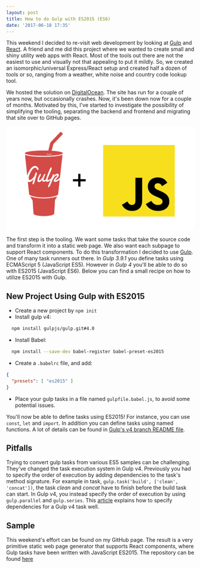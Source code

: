 ```yaml
---
layout: post
title: How to do Gulp with ES2015 (ES6)
date: '2017-06-18 17:35'
---
```


This weekend I decided to re-visit web development by looking at [Gulp](http://gulpjs.com/) and [React](https://facebook.github.io/react/). A friend and me did this project where we wanted to create small and shiny utility web apps with React. Most of the tools out there are not the easiest to use and visually not that appealing to put it mildly. So, we created an isomorphic/universal Express/React setup and created half a dozen of tools or so, ranging from a weather, white noise and country code lookup tool.

We hosted the solution on [DigitalOcean](https://www.digitalocean.com/). The site has run for a couple of years now, but occasionally crashes. Now, it's been down now for a couple of months. Motivated by this, I've started to investigate the possibility of simplifying the tooling, separating the backend and frontend and migrating that site over to GitHub pages.

![Gulp logo](/assets/2017/gulp-and-es2015/gulp-js.png)

The first step is the tooling. We want some tasks that take the source code and transform it into a static web page. We also want each subpage to support React components. To do this transformation I decided to use [Gulp](http://gulpjs.com/). One of many task runners out there. In *Gulp 3.9.1* you define tasks using ECMAScript 5 (JavaScript ES5). However in *Gulp 4* you'll be able to do so with ES2015 (JavaScript ES6). Below you can find a small recipe on how to utilize ES2015 with Gulp.

## New Project Using Gulp with ES2015
* Create a new project by `npm init`
* Install gulp v4:
```bash
  npm install gulpjs/gulp.git#4.0
```
* Install Babel:
```bash
  npm install --save-dev babel-register babel-preset-es2015
```

* Create a `.babelrc` file, and add:
```json
{
  "presets": [ "es2015" ]
}
```
* Place your gulp tasks in a file named `gulpfile.babel.js`, to avoid some potential issues.

You'll now be able to define tasks using ES2015! For instance, you can use `const`, `let` and `import`. In addition you can define tasks using named functions. A lot of details can be found in [Gulp's v4 branch README file](https://github.com/gulpjs/gulp/tree/4.0).

## Pitfalls
Trying to convert gulp tasks from various ES5 samples can be challenging. They've changed the task execution system in Gulp v4. Previously you had to specify the order of execution by adding dependencies to the task's method signature. For example in task, `gulp.task('build', ['clean', 'concat'])`, the task *clean* and *concat* have to finish before the build task can start. In Gulp v4, you instead specify the order of execution by using `gulp.parallel` and `gulp.series`. This [article](https://www.joezimjs.com/javascript/complete-guide-upgrading-gulp-4/) explains how to specify dependencies for a Gulp v4 task well.

## Sample
This weekend's effort can be found on my GitHub page. The result is a very primitive static web page generator that supports React components, where Gulp tasks have been written with JavaScript ES2015. The repository can be found [here](https://github.com/EqualPasta/static-react-starter)
